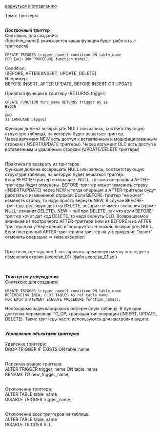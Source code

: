 <a href="/README.md">вернуться к оглавлению</a><br>

Тема: Триггеры <br><br>

**_Построчный триггер_**<br>
Синтаксис для создания:<br>
(function_name() указывается какая функция будет работать с триггером)
```
CREATE TRIGGER trigger_name() condition ON table_name
FOR EACH ROW PROCEDURE function_name();
```
Condition:<br>
(BEFORE, AFTER)(INSERT, UPDATE, DELETE)<br>
Например:<br>
BEFORE INSERT, AFTER UPDATE, BEFORE INSERT OR UPDATE<br>

Привязка функции к триггеру (RETURNS trigger)
```
CREATE FUNCTION func_name RETURNS trigger AS $$
BEGIN
---
END 
$$ LANGUAGE plpgsql
```
Функция должна возвращать NULL или запись, соответствующую 
структуре таблицы, на которую будет вешаться триггер.<br>
Через аргумент NEW есть доступ к вставленным и модифицированным строкам
(INSERT/UPDATE триггеры). Через аргумент OLD есть доступ
к вставленным и удаленным строкам (UPDATE/DELETE триггеры)<br><br>

Практика по возврату из триггеров <br>
Функция должна возвращать NULL или запись, соответствующую
структуре таблицы, на которую будет вешаться триггер.<br>
Если BEFORE-триггер возвращает NULL, то сама операция и AFTER-триггеры 
будут отменены. BEFORE-триггер может изменить строку (INSERT/UPDATE) через
NEW и тогда операция и AFTER-триггеры будут работать с измененной строкой.
Если BEFORE-триггер "не хочет" изменять строку, то надо просто вернуть NEW.
В случае BEFORE-триггера, реагирующего на DELETE, возврат не имеет значения
(кроме NULL: отменит DELETE). NEW = null при DELETE, так что если BEFORE-триггер
хочет дат ход DELETE, то надо вернуть OLD. Возвращаемое значение из построчного 
AFTER-триггера (или из BEFORE и из AFTER триггеров на утверждения) игнорируется 
=> можно возвращать NULL. Если построчный AFTER-триггер или триггер на утверждение
"хочет" отменить операцию => raise exception <br> <br>

Практическое задание 1: логгировать временную 
метку последнего изменения строки (exercise_01)
(файл <a href="exercise_01.sql">exercise_01.sql</a>)

<br><br>
**_Триггер на утверждения_**<br>
Синтаксис для создания:<br>
```
CREATE TRIGGER trigger_name() condition ON table_name
REFERENCING [NEW, OLD] TABLES AS ref_table_name
FOR EACH STATEMENT EXECUTE PROCEDURE function_name();
```
Необходимо задекларировать референсную таблицу. В функции доступна переменная TG_OP,
хранящая тип операции (INSERT, UPDATE, DELETE). Такие триггеры часто используются
для настройки аудита.
<br><br>

**_Управление объектами триггеров_**<br><br>
Удаление триггера: <br>
DROP TRIGGER IF EXISTS ON table_name
<br><br>

Переименование триггера:<br>
ALTER TRIGGER trigger_name ON table_name <br>
RENAME TO new_trigger_name;
<br><br>

Отключение триггера:<br>
ALTER TABLE table_name <br>
DISABLE TRIGGER trigger_name;
<br><br>

Отключение всех триггеров на таблице:<br>
ALTER TABLE table_name <br>
DISABLE TRIGGER ALL;
<br><br>
